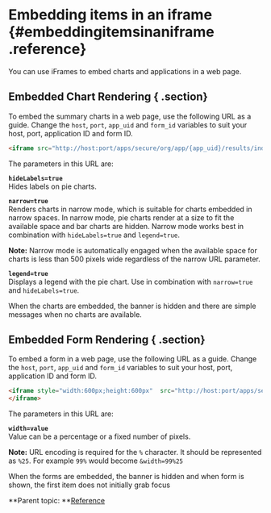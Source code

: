# Embedding items in an iframe {#embeddingitemsinaniframe .reference}

You can use iFrames to embed charts and applications in a web page.

## Embedded Chart Rendering { .section}

To embed the summary charts in a web page, use the following URL as a guide. Change the `host`, `port`, `app_uid` and `form_id` variables to suit your host, port, application ID and form ID.

```html
<iframe src="http://host:port/apps/secure/org/app/{app_uid}/results/index.html?form={form_id}&narrow=true&hideLabels=true&legend=true"></iframe>
```

The parameters in this URL are:

**`hideLabels=true`**  
Hides labels on pie charts.

**`narrow=true`**  
Renders charts in narrow mode, which is suitable for charts embedded in narrow spaces. In narrow mode, pie charts render at a size to fit the available space and bar charts are hidden. Narrow mode works best in combination with `hideLabels=true` and `legend=true`.

**Note:** Narrow mode is automatically engaged when the available space for charts is less than 500 pixels wide regardless of the narrow URL parameter.

**`legend=true`**  
Displays a legend with the pie chart. Use in combination with `narrow=true` and `hideLabels=true`.

When the charts are embedded, the banner is hidden and there are simple messages when no charts are available.

## Embedded Form Rendering { .section}

To embed a form in a web page, use the following URL as a guide. Change the `host`, `port`, `app_uid` and `form_id` variables to suit your host, port, application ID and form ID.

```html
<iframe style="width:600px;height:600px"  src="http://host:port/apps/secure/org/app/{app_uid}/launch/index.html?form={form_id}&width=600px">
</iframe>
```

The parameters in this URL are:

**`width=value`**  
Value can be a percentage or a fixed number of pixels.

**Note:** URL encoding is required for the `%` character. It should be represented as `%25`. For example `99%` would become `&width=99%25`

When the forms are embedded, the banner is hidden and when form is shown, the first item does not initially grab focus

**Parent topic: **[Reference](reference_toc.md)

